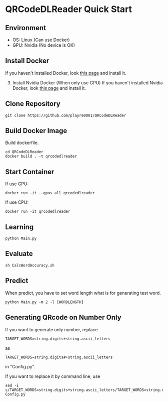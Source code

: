 # QRCodeDLReader Quick Start

## Environment
- OS: Linux (Can use Docker)
- GPU: Nvidia (No device is OK)

## Install Docker
If you haven't installed Docker, look [this page](https://docs.docker.com/engine/install/) and install it.

3. Install Nvidia Docker (When only use GPU)
If you haven't installed Nvidia Docker, look [this page](https://github.com/NVIDIA/nvidia-docker) and install it.

## Clone Repository
```
git clone https://github.com/playre0001/QRCodeDLReader
```

## Build Docker Image
Build dockerfile.

```
cd QRCodeDLReader
docker build . -t qrcodedlreader
```

## Start Container
If use GPU:
```
docker run -it --gpus all qrcodedlreader
```

If use CPU:
```
docker run -it qrcodedlreader
```

## Learning
```
python Main.py
```

## Evaluate
```
sh CalcWordAccuracy.sh
```

## Predict
When predict, you have to set word length what is for generating test word.
```
python Main.py -m 2 -l [WORDLENGTH]
```

## Generating QRcode on Number Only
If you want to generate only number, replace 
```
TARGET_WORDS=string.digits+string.ascii_letters
```
as
```
TARGET_WORDS=string.digits#+string.ascii_letters
```
in "Config.py".

If you want to replace it by command line, use
```
sed -i s/TARGET_WORDS=string.digits+string.ascii_letters/TARGET_WORDS=string.digits#+string.ascii_letters/ Config.py
```
